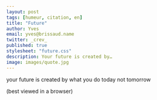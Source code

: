```yaml
---
layout: post
tags: [humeur, citation, en]
title: "Future"
author: Yves
email: yves@brissaud.name
twitter: _crev_
published: true
stylesheet: "future.css"
description: Your future is created by…
image: images/quote.jpg
---
```


<p class="quote">
    <span class="your">your</span>
    <span class="future">future</span>
    <span class="iscreated">is created</span>
    <span class="bywhatyou">by what you</span>
    <span class="dotoday"><span>d</span><span>o</span> <span>t</span><span>o</span><span>d</span><span>a</span><span>y</span></span>
    <span class="nottomorrow">not tomorrow</span>
</p>

<span class="nodisplay">(best viewed in a browser)</span>
